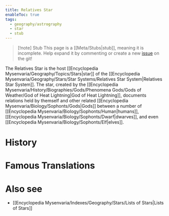```yaml
---
title: Relatives Star
enableToc: true
tags:
  - geography/astrography
  - star
  - stub
---
```


> [!note] Stub
> This page is a [[Meta/Stubs|stub]], meaning it is incomplete. Help expand it by commenting or create a new [issue](https://github.com/RagtimeGal/quartz--encyclopedia-mysenvaria/issues/new/choose) on the git!


The Relatives Star is the host [[Encyclopedia Mysenvaria/Geography/Topics/Stars|star]] of the [[Encyclopedia Mysenvaria/Geography/Stars/Star Systems/Relatives Star System|Relatives Star System]]. The star, created by the [[Encyclopedia Mysenvaria/History/Biographies/Gods/Phenomena Gods/Gods of Weather/God of Heat Lightning|God of Heat Lightning]], documents relations held by themself and other related [[Encyclopedia Mysenvaria/Biology/Sophonts/Gods|Gods]] between a number of [[Encyclopedia Mysenvaria/Biology/Sophonts/Human|humans]], [[Encyclopedia Mysenvaria/Biology/Sophonts/Dwarf|dwarves]], and even [[Encyclopedia Mysenvaria/Biology/Sophonts/Elf|elves]]. 
# History

# Famous Translations

# Also see
- [[Encyclopedia Mysenvaria/Indexes/Geography/Stars/Lists of Stars|Lists of Stars]]
